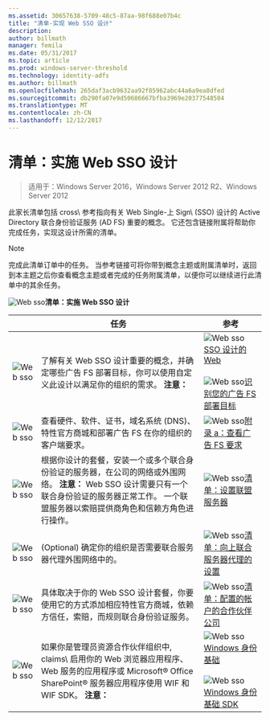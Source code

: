 ```yaml
---
ms.assetid: 30657638-5709-48c5-87aa-98f688e07b4c
title: "清单-实现 Web SSO 设计"
description: 
author: billmath
manager: femila
ms.date: 05/31/2017
ms.topic: article
ms.prod: windows-server-threshold
ms.technology: identity-adfs
ms.author: billmath
ms.openlocfilehash: 265daf3acb9632aa92f85962abc44a6a9ea8dfed
ms.sourcegitcommit: db290fa07e9d50686667bfba3969e20377548504
ms.translationtype: MT
ms.contentlocale: zh-CN
ms.lasthandoff: 12/12/2017
---
```

# <a name="checklist-implementing-a-web-sso-design"></a>清单：实施 Web SSO 设计

>适用于：Windows Server 2016，Windows Server 2012 R2、Windows Server 2012

此家长清单包括 cross\ 参考指向有关 Web Single\-上 Sign\ \(SSO\) 设计的 Active Directory 联合身份验证服务 \(AD FS\) 重要的概念。 它还包含链接附属将帮助你完成任务，实现这设计所需的清单。  
  
> [!NOTE]  
> 完成此清单订单中的任务。 当参考链接可将你带到概念主题或附属清单时，返回到本主题之后你查看概念主题或者完成的任务附属清单，以便你可以继续进行此清单中的其余任务。  
  
![Web sso](media/2b05dce3-938f-4168-9b8f-1f4398cbdb9b.gif)**清单：实施 Web SSO 设计**  
  
||任务|参考|  
|-|--------|-------------|  
|![Web sso](media/icon_checkboxo.gif)|了解有关 Web SSO 设计重要的概念，并确定哪些广告 FS 部署目标，你可以使用自定义此设计以满足你的组织的需求。 **注意：**|![Web sso](media/faa393df-4856-4431-9eda-4f4e5be72a90.gif)[SSO 设计的 Web](https://technet.microsoft.com/library/dd807033.aspx)<br /><br />![Web sso](media/faa393df-4856-4431-9eda-4f4e5be72a90.gif)[识别您的广告 FS 部署目标](https://technet.microsoft.com/library/dd807053.aspx)|  
|![Web sso](media/icon_checkboxo.gif)|查看硬件、软件、证书，域名系统 \(DNS\)、特性官方商城和部署广告 FS 在你的组织的客户端要求。|![Web sso](media/faa393df-4856-4431-9eda-4f4e5be72a90.gif)[附录 a：查看广告 FS 要求](https://technet.microsoft.com/library/ff678034.aspx)|  
|![Web sso](media/icon_checkboxo.gif)|根据你设计的套餐，安装一个或多个联合身份验证的服务器，在公司的网络或外围网络。 **注意：** Web SSO 设计需要只有一个联合身份验证的服务器正常工作。 一个联盟服务器以索赔提供商角色和信赖方角色进行操作。|![Web sso](media/bc6cea1a-1c6c-4124-8c8f-1df5adfe8c88.gif)[清单：设置联盟服务器](Checklist--Setting-Up-a-Federation-Server.md)|  
|![Web sso](media/icon_checkboxo.gif)|\(Optional\) 确定你的组织是否需要联合服务器代理外围网络中的。|![Web sso](media/bc6cea1a-1c6c-4124-8c8f-1df5adfe8c88.gif)[清单：向上联合服务器代理的设置](Checklist--Setting-Up-a-Federation-Server-Proxy.md)|  
|![Web sso](media/icon_checkboxo.gif)|具体取决于你的 Web SSO 设计套餐，你要使用它的方式添加相应特性官方商城，依赖方信任，索赔，而规则联合身份验证服务。|![Web sso](media/bc6cea1a-1c6c-4124-8c8f-1df5adfe8c88.gif)[清单：配置的帐户的合作伙伴公司](Checklist--Configuring-the-Account-Partner-Organization.md)|  
|![Web sso](media/icon_checkboxo.gif)|如果你是管理员资源合作伙伴组织中, claims\ 启用你的 Web 浏览器应用程序、Web 服务的应用程序或 Microsoft® Office SharePoint® 服务器应用程序使用 WIF 和 WIF SDK。 **注意：**|![Web sso](media/faa393df-4856-4431-9eda-4f4e5be72a90.gif)[Windows 身份基础](https://go.microsoft.com/fwlink/?LinkId=122266)<br /><br />![Web sso](media/faa393df-4856-4431-9eda-4f4e5be72a90.gif)[Windows 身份基础 SDK](https://go.microsoft.com/fwlink/?LinkId=122266)| 
